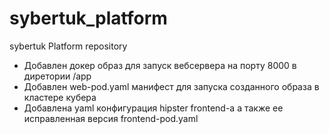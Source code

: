 # sybertuk_platform
sybertuk Platform repository

- Добавлен докер образ для запуск вебсервера на порту 8000 в диретории /app
- Добавлен web-pod.yaml манифест для запуска созданного образа в кластере кубера
- Добавлена yaml конфигурация hipster frontend-a а также ее исправленная версия frontend-pod.yaml
